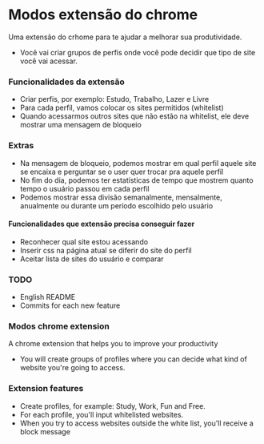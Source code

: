 # Modos extensão do chrome
Uma extensão do crhome para te ajudar a melhorar sua produtividade.

- Você vai criar grupos de perfis onde você pode decidir que tipo de site você vai acessar.

### Funcionalidades da extensão

- Criar perfis, por exemplo: Estudo, Trabalho, Lazer e Livre
- Para cada perfil, vamos colocar os sites permitidos (whitelist)
- Quando acessarmos outros sites que não estão na whitelist, ele deve mostrar uma mensagem de bloqueio

### Extras

- Na mensagem de bloqueio, podemos mostrar em qual perfil aquele site se encaixa e perguntar se o user quer trocar pra aquele perfil
- No fim do dia, podemos ter estatísticas de tempo que mostrem quanto tempo o usuário passou em cada perfil
- Podemos mostrar essa divisão semanalmente, mensalmente, anualmente ou durante um período escolhido pelo usuário


#### Funcionalidades que extensão precisa conseguir fazer

- Reconhecer qual site estou acessando
- Inserir css na página atual se diferir do site do perfil
- Aceitar lista de sites do usuário e comparar


### TODO

- English README
- Commits for each new feature

### Modos chrome extension

A chrome extension that helps you to improve your productivity

- You will create groups of profiles where you can decide what kind of website you're going to access.

### Extension features

- Create profiles, for example: Study, Work, Fun and Free.
- For each profile, you'll input whitelisted websites.
- When you try to access websites outside the white list, you'll receive a block message
